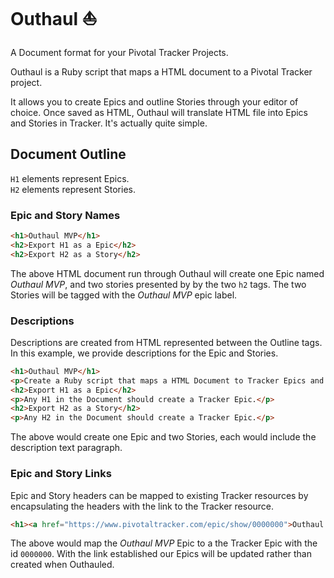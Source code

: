 # Outhaul :sailboat:
A Document format for your Pivotal Tracker Projects.

Outhaul is a Ruby script that maps a HTML document to a Pivotal Tracker project.   

It allows you to create Epics and outline Stories through your editor of choice.   Once saved as HTML, 
Outhaul will translate HTML file into Epics and Stories in Tracker.  It's actually quite simple. 

## Document Outline

`H1` elements represent Epics.   
`H2` elements represent Stories. 

### Epic and Story Names

```html
<h1>Outhaul MVP</h1>
<h2>Export H1 as a Epic</h2>
<h2>Export H2 as a Story</h2>
```

The above HTML document run through Outhaul will create one Epic named *Outhaul MVP*, 
and two stories presented by by the two `h2` tags.  The two Stories will be tagged with the
*Outhaul MVP* epic label.

### Descriptions

Descriptions are created from HTML represented between the Outline tags.   In this example,
we provide descriptions for the Epic and Stories.
```html
<h1>Outhaul MVP</h1>
<p>Create a Ruby script that maps a HTML Document to Tracker Epics and Stories</p>
<h2>Export H1 as a Epic</h2>
<p>Any H1 in the Document should create a Tracker Epic.</p> 
<h2>Export H2 as a Story</h2>
<p>Any H2 in the Document should create a Tracker Epic.</p> 
```

The above would create one Epic and two Stories, each would include the description text paragraph.

### Epic and Story Links

Epic and Story headers can be mapped to existing Tracker resources by encapsulating the headers with
the link to the Tracker resource.

```html
<h1><a href="https://www.pivotaltracker.com/epic/show/0000000">Outhaul MVP</a></h1>
```

The above would map the *Outhaul MVP* Epic to a the Tracker Epic with the id `0000000`.   With the link established
our Epics will be updated rather than created when Outhauled.
